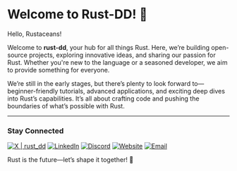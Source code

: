 # Welcome to Rust-DD! 🦀

Hello, Rustaceans!

Welcome to **rust-dd**, your hub for all things Rust. Here, we’re building open-source projects, exploring innovative ideas, and sharing our passion for Rust. Whether you're new to the language or a seasoned developer, we aim to provide something for everyone.

We’re still in the early stages, but there’s plenty to look forward to—beginner-friendly tutorials, advanced applications, and exciting deep dives into Rust’s capabilities. It’s all about crafting code and pushing the boundaries of what’s possible with Rust.

---
### Stay Connected

[![X | rust_dd](https://img.shields.io/badge/rust_dd-%231DA1F2.svg?style=for-the-badge&logo=X&logoColor=white)](https://x.com/rust_dd)
[![LinkedIn](https://img.shields.io/badge/LinkedIn-%230077B5.svg?style=for-the-badge&logo=LinkedIn&logoColor=white)](https://www.linkedin.com/company/rust-dd)
[![Discord](https://img.shields.io/badge/Discord-%235865F2.svg?style=for-the-badge&logo=Discord&logoColor=white)](https://discord.gg/TXXJPmZT9p)
[![Website](https://img.shields.io/badge/Website-%2312100E.svg?style=for-the-badge&logo=Firefox-Browser&logoColor=white)](https://rust-dd.com)
[![Email](https://img.shields.io/badge/Email-%23D14836.svg?style=for-the-badge&logo=Gmail&logoColor=white)](mailto:info@rust-dd.com)


Rust is the future—let’s shape it together! 🚀
